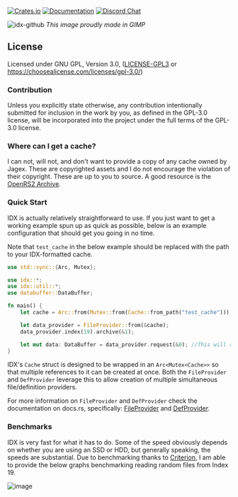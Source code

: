 [![Crates.io](https://img.shields.io/crates/v/idx-rs.svg)](https://crates.io/crates/idx-rs)
[![Documentation](https://docs.rs/idx-rs/badge.svg)](https://docs.rs/idx-rs)
[![Discord Chat](https://img.shields.io/discord/918184459315056683.svg)](https://discord.gg/pMnw9H2Art)  

![idx-github](https://user-images.githubusercontent.com/61421472/145660771-6eb75b4c-10f0-4cfc-b6e1-ca36d1d16f23.png)
*This image proudly made in GIMP*

## License

Licensed under GNU GPL, Version 3.0, ([LICENSE-GPL3](LICENSE-GPL3) or https://choosealicense.com/licenses/gpl-3.0/)

### Contribution

Unless you explicitly state otherwise, any contribution intentionally submitted
for inclusion in the work by you, as defined in the GPL-3.0 license, will be incorporated
into the project under the full terms of the GPL-3.0 license.

### Where can I get a cache?
I can not, will not, and don't want to provide a copy of any cache owned by Jagex. These are copyrighted
assets and I do not encourage the violation of their copyright. These are up to you to source.
A good resource is the [OpenRS2 Archive](https://archive.openrs2.org/).

### Quick Start

IDX is actually relatively straightforward to use. If you just want to get a working example
spun up as quick as possible, below is an example configuration that should get you going in no time.

Note that `test_cache` in the below example should be replaced with the path to your IDX-formatted cache.


```rs
use std::sync::{Arc, Mutex};

use idx::*;
use idx::util::*;
use databuffer::DataBuffer;

fn main() {
    let cache = Arc::from(Mutex::from(Cache::from_path("test_cache")));

    let data_provider = FileProvider::from(&cache);
    data_provider.index(19).archive(&1);

    let mut data: DataBuffer = data_provider.request(&0); //This will return a DataBuffer containing the data from File 0, Archive 1, Index 19.
}
```

IDX's `Cache` struct is designed to be wrapped in an `Arc<Mutex<Cache>>` so that multiple references to it can be created at once. 
Both the `FileProvider` and `DefProvider` leverage this to allow creation of multiple simultaneous file/definition providers. 

For more information on `FileProvider` and `DefProvider` check the documentation on docs.rs, specifically: [FileProvider](https://docs.rs/idx-rs/latest/idx/util/struct.FileProvider.html) and [DefProvider](https://docs.rs/idx-rs/latest/idx/util/struct.DefProvider.html).

### Benchmarks
IDX is very fast for what it has to do. Some of the speed obviously depends on whether you are using an SSD or HDD, but generally speaking, the speeds are substantial. 
Due to benchmarking thanks to [Criterion](https://crates.io/crates/criterion), I am able to provide the below graphs benchmarking reading random files from Index 19.

![image](https://user-images.githubusercontent.com/61421472/145699122-89e17801-0d35-4b81-97d6-30507c433aeb.png)

